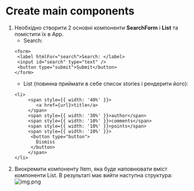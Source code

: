 # Create main components

1. Необхідно створити 2 основні компоненти **SearchForm** і **List** та помістити їх в App.
    - Search:
   ```
   <form>
    <label htmlFor="search">Search: </label> 
    <input id="search" type="text" />
    <button type="submit">Submit</button>
   </form>
   ```
    - List (повинна приймати в себе список stories і рендерити його):
    ```
   <li>
         <span style={{ width: '40%' }}>
            <a href={url}>title</a>
         </span>
         <span style={{ width: '30%' }}>author</span>
         <span style={{ width: '10%' }}>comments</span>
         <span style={{ width: '10%' }}>points</span>
         <span style={{ width: '10%' }}>
          <button type="button">
            Dismiss
          </button>
         </span>
   </li>
   ```
2. Виокремити компоненту Item, яка буде наповнювати вміст компоненти List. В результаті має вийти наступна структура:
![img.png](img.png)
